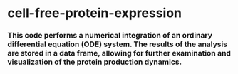 # cell-free-protein-expression
### This code performs a numerical integration of an ordinary differential equation (ODE) system. The results of the analysis are stored in a data frame, allowing for further examination and visualization of the protein production dynamics.
